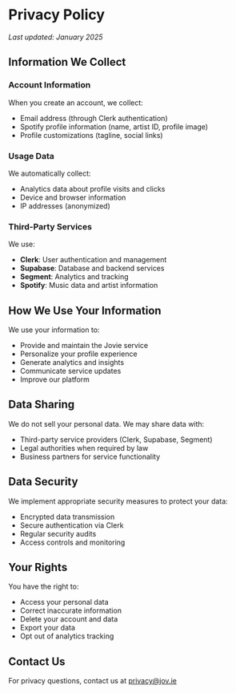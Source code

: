 # Privacy Policy

_Last updated: January 2025_

## Information We Collect

### Account Information

When you create an account, we collect:

- Email address (through Clerk authentication)
- Spotify profile information (name, artist ID, profile image)
- Profile customizations (tagline, social links)

### Usage Data

We automatically collect:

- Analytics data about profile visits and clicks
- Device and browser information
- IP addresses (anonymized)

### Third-Party Services

We use:

- **Clerk**: User authentication and management
- **Supabase**: Database and backend services
- **Segment**: Analytics and tracking
- **Spotify**: Music data and artist information

## How We Use Your Information

We use your information to:

- Provide and maintain the Jovie service
- Personalize your profile experience
- Generate analytics and insights
- Communicate service updates
- Improve our platform

## Data Sharing

We do not sell your personal data. We may share data with:

- Third-party service providers (Clerk, Supabase, Segment)
- Legal authorities when required by law
- Business partners for service functionality

## Data Security

We implement appropriate security measures to protect your data:

- Encrypted data transmission
- Secure authentication via Clerk
- Regular security audits
- Access controls and monitoring

## Your Rights

You have the right to:

- Access your personal data
- Correct inaccurate information
- Delete your account and data
- Export your data
- Opt out of analytics tracking

## Contact Us

For privacy questions, contact us at privacy@jov.ie
